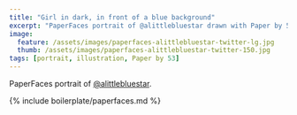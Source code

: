 ```yaml
---
title: "Girl in dark, in front of a blue background"
excerpt: "PaperFaces portrait of @alittlebluestar drawn with Paper by 53 on an iPad."
image: 
  feature: /assets/images/paperfaces-alittlebluestar-twitter-lg.jpg
  thumb: /assets/images/paperfaces-alittlebluestar-twitter-150.jpg
tags: [portrait, illustration, Paper by 53]
---
```


PaperFaces portrait of [@alittlebluestar](http://twitter.com/alittlebluestar).

{% include boilerplate/paperfaces.md %}